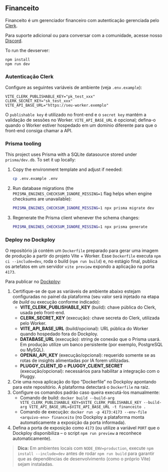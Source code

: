## Financeito

Financeito é um gerenciador financeiro com autenticação gerenciada pelo [Clerk](https://clerk.com).

Para suporte adicional ou para conversar com a comunidade, acesse nosso [Discord](https://discord.gg/shDEGBSe2d).

To run the devserver:
```
npm install
npm run dev
```

### Autenticação Clerk

Configure as seguintes variáveis de ambiente (veja `.env.example`):

```
VITE_CLERK_PUBLISHABLE_KEY="pk_test_xxx"
CLERK_SECRET_KEY="sk_test_xxx"
VITE_API_BASE_URL="https://seu-worker.exemplo"
```

O `publishable key` é utilizado no front-end e o `secret key` mantém a validação de sessões no Worker.
`VITE_API_BASE_URL` é opcional; defina-o quando o Worker estiver hospedado em um domínio diferente para que o front-end consiga chamar a API.

### Prisma tooling

This project uses Prisma with a SQLite datasource stored under `prisma/dev.db`. To set it up locally:

1. Copy the environment template and adjust if needed:
   ```bash
   cp .env.example .env
   ```
2. Run database migrations (the `PRISMA_ENGINES_CHECKSUM_IGNORE_MISSING=1` flag helps when engine checksums are unavailable):
   ```bash
   PRISMA_ENGINES_CHECKSUM_IGNORE_MISSING=1 npx prisma migrate dev
   ```
3. Regenerate the Prisma client whenever the schema changes:
   ```bash
   PRISMA_ENGINES_CHECKSUM_IGNORE_MISSING=1 npx prisma generate
   ```

### Deploy no Dockploy

O repositório já contém um `Dockerfile` preparado para gerar uma imagem de produção a partir do projeto Vite + Worker. Esse `Dockerfile`
executa `npm ci --include=dev`, roda o build (`npm run build`) e, no estágio final, publica os artefatos em um servidor `vite preview`
expondo a aplicação na porta `4173`.

Para publicar no [Dockploy](https://app.dockploy.io):

1. Certifique-se de que as variáveis de ambiente abaixo estejam configuradas no painel da plataforma (seu valor será injetado na etapa de *build* ou execução conforme indicado):
   - **VITE_CLERK_PUBLISHABLE_KEY** (build): chave pública do Clerk, usada pelo front-end.
   - **CLERK_SECRET_KEY** (execução): chave secreta do Clerk, utilizada pelo Worker.
   - **VITE_API_BASE_URL** (build/opcional): URL pública do Worker quando hospedado fora do Dockploy.
   - **DATABASE_URL** (execução): string de conexão que o Prisma usará. Em produção utilize um banco persistente (por exemplo, PostgreSQL ou MySQL).
   - **OPENAI_API_KEY** (execução/opcional): requerido somente se as rotas de insights alimentadas por IA forem utilizadas.
   - **PLUGGY_CLIENT_ID** e **PLUGGY_CLIENT_SECRET** (execução/opcional): necessários para habilitar a integração com o Pluggy.
2. Crie uma nova aplicação do tipo “Dockerfile” no Dockploy apontando para este repositório. A plataforma detectará o `Dockerfile` na raiz.
3. Configure os comandos padrão caso queira executá-los manualmente:
   - Comando de build: `docker build --build-arg VITE_CLERK_PUBLISHABLE_KEY=$VITE_CLERK_PUBLISHABLE_KEY --build-arg VITE_API_BASE_URL=$VITE_API_BASE_URL -t financeito .`
   - Comando de execução: `docker run -p 4173:4173 --env-file <arquivo-env> financeito` (no Dockploy a plataforma monta automaticamente a exposição da porta informada).
4. Defina a porta de exposição como `4173` (ou utilize a variável `PORT` que o Dockploy disponibiliza – o script `npm run preview` a reconhece automaticamente).

> **Dica:** Em ambientes locais com `NODE_ENV=production`, execute `npm install --include=dev` antes de rodar `npm run build` para garantir que as dependências de desenvolvimento (como o próprio Vite) sejam instaladas.
